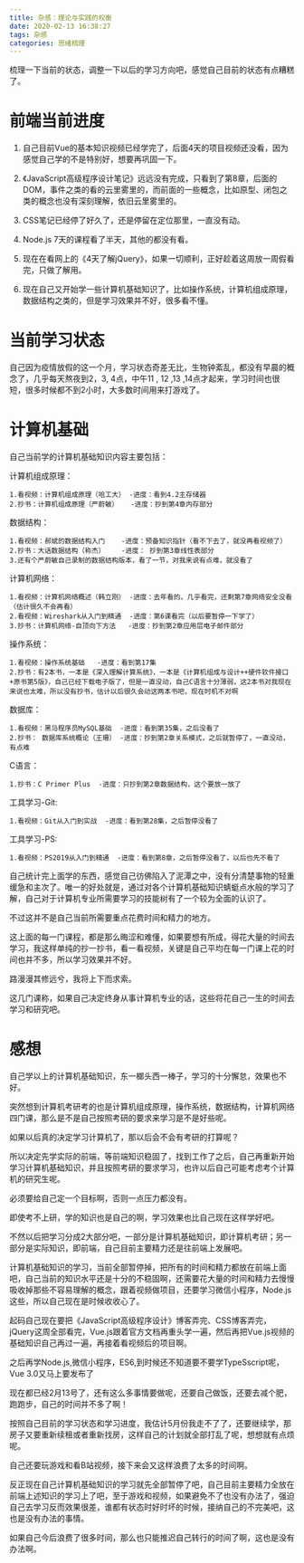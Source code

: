 ```yaml
---
title: 杂感：理论与实践的权衡
date: 2020-02-13 16:38:27
tags: 杂感
categories: 思绪梳理
---
```


梳理一下当前的状态，调整一下以后的学习方向吧，感觉自己目前的状态有点糟糕了。

# 前端当前进度

1. 自己目前Vue的基本知识视频已经学完了，后面4天的项目视频还没看，因为感觉自己学的不是特别好，想要再巩固一下。

2. 《JavaScript高级程序设计笔记》远远没有完成，只看到了第8章，后面的DOM，事件之类的看的云里雾里的，而前面的一些概念，比如原型、闭包之类的概念也没有深刻理解，依旧云里雾里的。

3. CSS笔记已经停了好久了，还是停留在定位那里，一直没有动。

4. Node.js 7天的课程看了半天，其他的都没有看。

5. 现在在看网上的《4天了解jQuery》，如果一切顺利，正好趁着这周放一周假看完，只做了解用。

6. 现在自己又开始学一些计算机基础知识了，比如操作系统，计算机组成原理，数据结构之类的，但是学习效果并不好，很多看不懂。

 # 当前学习状态

 自己因为疫情放假的这一个月，学习状态奇差无比，生物钟紊乱，都没有早晨的概念了，几乎每天熬夜到2，3, 4点，中午11 , 12 ,13 ,14点才起来，学习时间也很短，很多时候都不到2小时，大多数时间用来打游戏了。

# 计算机基础

自己当前学的计算机基础知识内容主要包括：

计算机组成原理：

~~~
1.看视频：计算机组成原理（哈工大） -进度：看到4.2主存储器
2.抄书：计算机组成原理（严蔚敏）   -进度：抄到第4章内存部分
~~~

数据结构：

~~~
1.看视频：郝斌的数据结构入门    -进度：预备知识指针（看不下去了，就没再看视频了）
2.抄书：大话数据结构（称杰）    -进度： 抄到第3章线性表部分
3.还有个严蔚敏自己录制的数据结构版本，看了一节，对我来说有点难，就没看了
~~~

计算机网络：

~~~
1.看视频：计算机网络概述（韩立刚） -进度：去年看的，几乎看完，还剩第7章网络安全没看（估计很久不会再看）
2.看视频：Wireshark从入门到精通  -进度：第6课看完（以后要暂停一下学了）
3.抄书：计算机网络-自顶向下方法   -进度：抄到第2章应用层电子邮件部分
~~~

操作系统：

~~~
1.看视频：操作系统基础   -进度：看到第17集
2.抄书：有2本书，一本是《深入理解计算系统》，一本是《计算机组成与设计++硬件软件接口+原书第5版》，自己已经下载电子版了，但是一直没动，自己C语言十分薄弱，这2本书对我现在来说也太难，所以没有抄书，估计以后很久会动这两本书吧，现在时机不对啊
~~~

数据库：

~~~
1.看视频：黑马程序员MySQL基础  -进度：看到第35集，之后没看了
2.抄书： 数据库系统概论（王珊） -进度：抄到第2章关系模式，之后就暂停了，一直没动，有点难
~~~

C语言：

~~~
1.抄书：C Primer Plus  -进度：只抄到第2章数据结构，这个要放一放了
~~~

工具学习-Git:

~~~
1.看视频：Git从入门到实战  -进度：看到第28集，之后暂停没看了
~~~

工具学习-PS:

~~~
1.看视频：PS2019从入门到精通  -进度：看到第8章，之后暂停没看了，以后也先不看了
~~~

自己统计完上面学的东西，感觉自己彷佛陷入了泥潭之中，没有分清楚事物的轻重缓急和主次了。唯一的好处就是，通过对各个计算机基础知识蜻蜓点水般的学习了解，自己对于计算机专业所需要学习的技能树有了一个较为全面的认识了。

不过这并不是自己当前所需要重点花费时间和精力的地方。

这上面的每一门课程，都是那么晦涩和难懂，如果要想有所成，得花大量的时间去学习，我这样单纯的抄一抄书，看一看视频，关键是自己平均在每一门课上花的时间也并不多，所以学习效果并不好。

路漫漫其修远兮，我将上下而求索。

这几门课称，如果自己决定终身从事计算机专业的话，这些将花自己一生的时间去学习和研究吧。

# 感想

自己学以上的计算机基础知识，东一榔头西一棒子，学习的十分懈怠，效果也不好。

突然想到计算机考研考的也是计算机组成原理，操作系统，数据结构，计算机网络四门课，那么是不是自己按照考研的要求来学习是不是好些呢。

如果以后真的决定学习计算机了，那以后会不会有考研的打算呢？

所以决定先学实际的前端，等前端知识稳固了，找到工作了之后，自己再重新开始学习计算机基础知识，并且按照考研的要求学习，也许以后自己可能考虑考个计算机的研究生呢。

必须要给自己定一个目标啊，否则一点压力都没有。

即使考不上研，学的知识也是自己的啊，学习效果也比自己现在这样学好吧。

不然以后把学习分成2大部分吧，一部分是计算机基础知识，即计算机考研；另一部分是实际知识，即前端，自己目前主要精力还是往前端上发展吧。

计算机基础知识的学习，当前全部暂停掉，把所有的时间和精力都放在前端上面吧，自己当前的知识水平还是十分的不稳固啊，还需要花大量的时间和精力去慢慢吸收掉那些不容易理解的概念，跟着视频做项目，还要学习微信小程序，Node.js这些，所以自己现在是时候收收心了。

起码自己现在要把《JavaScript高级程序设计》博客弄完、CSS博客弄完，jQuery这周全部看完，Vue.js跟着官方文档再重头学一遍，然后再把Vue.js视频的基础知识自己再过一遍，再接着看视频后的项目啊。

之后再学Node.js,微信小程序，ES6,到时候还不知道要不要学TypeSscript呢，Vue 3.0又马上要发布了

现在都已经2月13号了，还有这么多事情要做呢，还要自己做饭，还要去减个肥，跑跑步，自己的时间并不多了啊！

按照自己目前的学习状态和学习进度，我估计5月份我走不了了，还要继续学，那房子又要重新续租或者重新找房，这样自己的计划就全部打乱了呢，想想就有点烦呢。

自己还要玩游戏和看B站视频，接下来会又这样浪费了太多的时间啊。

反正现在自己计算机基础知识的学习就先全部暂停了吧，自己目前主要精力全放在前端上述知识的学习上了吧，至于游戏和视频，如果避免不了也没有办法了，强迫自己去学习反而效果很差，谁都有状态时好时坏的时候，接纳自己的不完美吧，这也是没有办法的事情。

如果自己今后浪费了很多时间，那么也只能推迟自己转行的时间了啊，这也是没有办法啊。





